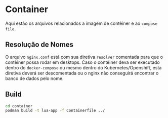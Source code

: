 # Container

Aqui estão os arquivos relacionados a imagem de contêiner e ao `compose file`.

## Resolução de Nomes

O arquivo `nginx.conf` está com sua diretiva `resolver` comentada para que o contêiner possa rodar em desktops. Caso o contêiner deva ser executado dentro do `docker-compose` ou mesmo dentro do Kubernetes/Openshift, esta diretiva deverá ser descomentada ou o nginx não conseguirá encontrar o banco de dados pelo nome.

## Build

```bash
cd container
podman build -t lua-app -f Containerfile ../
```

